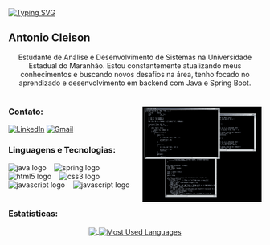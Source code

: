 
<div>
<a href="https://git.io/typing-svg"><img src="https://readme-typing-svg.demolab.com?font=Fira+Code&pause=1000&width=435&lines=Ol%C3%A1.+Bem-vindo(a)." alt="Typing SVG" /></a>
</div>

<h2 align="left">Antonio Cleison</h2>



<p align="center">Estudante de Análise e Desenvolvimento de Sistemas na Universidade Estadual do Maranhão. Estou constantemente atualizando meus conhecimentos e buscando novos desafios na área, tenho focado no aprendizado e desenvolvimento em backend com Java e Spring Boot. </p>
  
#

<img align="right" alt="" height="190px" src="./src/coding.gif">

<h3 align="left">Contato: </h3>


[![LinkedIn](https://img.shields.io/badge/LinkedIn-0077B5?style=for-the-badge&logo=linkedin&logoColor=white)](https://www.linkedin.com/in/antoniocleison/)
[![Gmail](https://img.shields.io/badge/Gmail-333333?style=for-the-badge&logo=gmail&logoColor=red)](mailto:a.cleisonn@gmail.com)



<h3 align="left">Linguagens e Tecnologias: </h3>


<div align="left">
   <img src="https://cdn.jsdelivr.net/gh/devicons/devicon/icons/java/java-original.svg" height="30" alt="java logo"  />
  <img width="8" />
  <img src="https://cdn.jsdelivr.net/gh/devicons/devicon/icons/spring/spring-original.svg" height="30" alt="spring logo"  />
  <img width="8" />
  <img src="https://cdn.jsdelivr.net/gh/devicons/devicon/icons/html5/html5-original.svg" height="30" alt="html5 logo"  />
  <img width="8" />
  <img src="https://cdn.jsdelivr.net/gh/devicons/devicon/icons/css3/css3-original.svg" height="30" alt="css3 logo"  />
  <img width="8" />
  <img src="https://cdn.jsdelivr.net/gh/devicons/devicon/icons/javascript/javascript-plain.svg" height="30" alt="javascript logo"  />
  <img width="8" />
  <img src="https://cdn.jsdelivr.net/gh/devicons/devicon@latest/icons/git/git-original.svg" height="30" alt="javascript logo"/>
  <img width="8" />
</div>

#
<h3>Estatísticas: </h3>
<div align="center">
<a href="https://github.com/anuraghazra/github-readme-stats">
  <img align="center" src="https://github-readme-stats.vercel.app/api?username=attonic&show_icons=true&include_all_commits&theme=dark"/>
</a>
<a href="https://github.com/anuraghazra/convoychat">
  <img align="center" src="https://github-readme-stats.vercel.app/api/top-langs/?username=attonic&theme=dark&line_height=10&card_width=290&border_radius=3&layout=compact&custom_title=Tecnologias&langs_count-12" alt="Most Used Languages"/>
</a>
</div>
